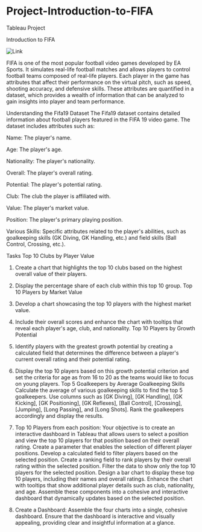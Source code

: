 # Project-Introduction-to-FIFA
Tableau Project

Introduction to FIFA

![Link](https://public.tableau.com/app/profile/prajwal.shendge/viz/Football_Analysis_17314017713540/CreateDashboard?publish=yes)

FIFA is one of the most popular football video games developed by EA Sports. It simulates real-life football matches and allows players to control football teams composed of real-life players. Each player in the game has attributes that affect their performance on the virtual pitch, such as speed, shooting accuracy, and defensive skills. These attributes are quantified in a dataset, which provides a wealth of information that can be analyzed to gain insights into player and team performance.

Understanding the Fifa19 Dataset The Fifa19 dataset contains detailed information about football players featured in the FIFA 19 video game. The dataset includes attributes such as:

Name: The player's name.

Age: The player's age.

Nationality: The player's nationality.

Overall: The player's overall rating.

Potential: The player's potential rating.

Club: The club the player is affiliated with.

Value: The player's market value.

Position: The player's primary playing position.

Various Skills: Specific attributes related to the player's abilities, such as goalkeeping skills (GK Diving, GK Handling, etc.) and field skills (Ball Control, Crossing, etc.).

Tasks
Top 10 Clubs by Player Value
 1. Create a chart that highlights the top 10 clubs based on the highest overall value of their players.
  
 2. Display the percentage share of each club within this top 10 group.
Top 10 Players by Market Value
 1. Develop a chart showcasing the top 10 players with the highest market value.
  
 2. Include their overall scores and enhance the chart with tooltips that reveal each player's age, club, and nationality.
Top 10 Players by Growth Potential
 1. Identify players with the greatest growth potential by creating a calculated field that determines the difference between a player's current overall rating and their potential rating.
  
 2. Display the top 10 players based on this growth potential criterion and set the criteria for age as from 16 to 20 as the teams would like to focus on young players.
Top 5 Goalkeepers by Average Goalkeeping Skills
  Calculate the average of various goalkeeping skills to find the top 5 goalkeepers.
  Use columns such as [GK Diving], [GK Handling], [GK Kicking], [GK Positioning], [GK Reflexes], [Ball Control], [Crossing], [Jumping], [Long Passing], and [Long Shots].
  Rank the goalkeepers accordingly and display the results.
5. Top 10 Players from each position:
  Your objective is to create an interactive dashboard in Tableau that allows users to select a position and view the top 10 players for that position based on their overall rating. Create a parameter that enables the selection of different player positions. 
  Develop a  calculated field to filter players based on the selected position. Create a ranking field to rank players by their overall rating within the selected position. Filter the data to show only the top 10 players for the selected position. Design a 
  bar chart to display these top 10 players, including their names and overall ratings. Enhance the chart with tooltips that show additional player details such as club, nationality, and age. Assemble these components into a cohesive and interactive dashboard 
  that dynamically updates based on the selected position.
6. Create a Dashboard:
Assemble the four charts into a single, cohesive dashboard. Ensure that the dashboard is interactive and visually appealing, providing clear and insightful information at a glance.
